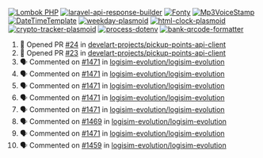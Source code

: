 [![Lombok PHP](https://github-readme-stats.vercel.app/api/pin/?username=MarcinOrlowski&repo=lombok-php&theme=default&hide_border=true&title_color=87c9c3&text_color=62696d&icon_color=636a6d&bg_color=30393e)](https://github.com/MarcinOrlowski/lombok-php)
[![laravel-api-response-builder](https://github-readme-stats.vercel.app/api/pin/?username=MarcinOrlowski&repo=laravel-api-response-builder&theme=default&hide_border=true&title_color=87c9c3&text_color=62696d&icon_color=636a6d&bg_color=30393e)](https://github.com/MarcinOrlowski/laravel-api-response-builder)
[![Fonty](https://github-readme-stats.vercel.app/api/pin/?username=MarcinOrlowski&repo=Fonty&theme=default&hide_border=true&title_color=87c9c3&text_color=62696d&icon_color=636a6d&bg_color=30393e)](https://github.com/MarcinOrlowski/Fonty)
[![Mp3VoiceStamp](https://github-readme-stats.vercel.app/api/pin/?username=MarcinOrlowski&repo=Mp3VoiceStamp&theme=default&hide_border=true&title_color=87c9c3&text_color=62696d&icon_color=636a6d&bg_color=30393e)](https://github.com/MarcinOrlowski/Mp3VoiceStamp)
[![DateTimeTemplate](https://github-readme-stats.vercel.app/api/pin/?username=MarcinOrlowski&repo=DateTimeTemplate&theme=default&hide_border=true&title_color=87c9c3&text_color=62696d&icon_color=636a6d&bg_color=30393e)](https://github.com/MarcinOrlowski/DateTimeTemplate)
[![weekday-plasmoid](https://github-readme-stats.vercel.app/api/pin/?username=MarcinOrlowski&repo=weekday-plasmoid&theme=default&hide_border=true&title_color=87c9c3&text_color=62696d&icon_color=636a6d&bg_color=30393e)](https://github.com/MarcinOrlowski/weekday-plasmoid)
[![html-clock-plasmoid](https://github-readme-stats.vercel.app/api/pin/?username=MarcinOrlowski&repo=html-clock-plasmoid&theme=default&hide_border=true&title_color=87c9c3&text_color=62696d&icon_color=636a6d&bg_color=30393e)](https://github.com/MarcinOrlowski/html-clock-plasmoid)
[![crypto-tracker-plasmoid](https://github-readme-stats.vercel.app/api/pin/?username=MarcinOrlowski&repo=crypto-tracker-plasmoid&theme=default&hide_border=true&title_color=87c9c3&text_color=62696d&icon_color=636a6d&bg_color=30393e)](https://github.com/MarcinOrlowski/crypto-tracker-plasmoid)
[![process-dotenv](https://github-readme-stats.vercel.app/api/pin/?username=MarcinOrlowski&repo=process-dotenv&theme=default&hide_border=true&title_color=87c9c3&text_color=62696d&icon_color=636a6d&bg_color=30393e)](https://github.com/MarcinOrlowski/process-dotenv)
[![bank-qrcode-formatter](https://github-readme-stats.vercel.app/api/pin/?username=MarcinOrlowski&repo=bank-qrcode-formatter&theme=default&hide_border=true&title_color=87c9c3&text_color=62696d&icon_color=636a6d&bg_color=30393e)](https://github.com/MarcinOrlowski/bank-qrcode-formatter)

<!--START_SECTION:activity-->
1. 💪 Opened PR [#24](https://github.com/develart-projects/pickup-points-api-client/pull/24) in [develart-projects/pickup-points-api-client](https://github.com/develart-projects/pickup-points-api-client)
2. 💪 Opened PR [#23](https://github.com/develart-projects/pickup-points-api-client/pull/23) in [develart-projects/pickup-points-api-client](https://github.com/develart-projects/pickup-points-api-client)
3. 🗣 Commented on [#1471](https://github.com/logisim-evolution/logisim-evolution/issues/1471) in [logisim-evolution/logisim-evolution](https://github.com/logisim-evolution/logisim-evolution)
4. 🗣 Commented on [#1471](https://github.com/logisim-evolution/logisim-evolution/issues/1471) in [logisim-evolution/logisim-evolution](https://github.com/logisim-evolution/logisim-evolution)
5. 🗣 Commented on [#1471](https://github.com/logisim-evolution/logisim-evolution/issues/1471) in [logisim-evolution/logisim-evolution](https://github.com/logisim-evolution/logisim-evolution)
6. 🗣 Commented on [#1471](https://github.com/logisim-evolution/logisim-evolution/issues/1471) in [logisim-evolution/logisim-evolution](https://github.com/logisim-evolution/logisim-evolution)
7. 🗣 Commented on [#1471](https://github.com/logisim-evolution/logisim-evolution/issues/1471) in [logisim-evolution/logisim-evolution](https://github.com/logisim-evolution/logisim-evolution)
8. 🗣 Commented on [#1469](https://github.com/logisim-evolution/logisim-evolution/issues/1469) in [logisim-evolution/logisim-evolution](https://github.com/logisim-evolution/logisim-evolution)
9. 🗣 Commented on [#1471](https://github.com/logisim-evolution/logisim-evolution/issues/1471) in [logisim-evolution/logisim-evolution](https://github.com/logisim-evolution/logisim-evolution)
10. 🗣 Commented on [#1459](https://github.com/logisim-evolution/logisim-evolution/issues/1459) in [logisim-evolution/logisim-evolution](https://github.com/logisim-evolution/logisim-evolution)
<!--END_SECTION:activity-->
